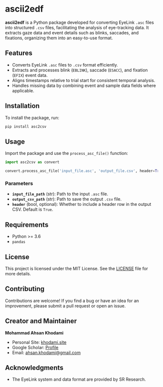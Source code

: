 
# ascii2edf

**ascii2edf** is a Python package developed for converting EyeLink `.asc` files into structured `.csv` files, facilitating the analysis of eye-tracking data. It extracts gaze data and event details such as blinks, saccades, and fixations, organizing them into an easy-to-use format.

## Features
- Converts EyeLink `.asc` files to `.csv` format efficiently.
- Extracts and processes blink (`EBLINK`), saccade (`ESACC`), and fixation (`EFIX`) event data.
- Aligns timestamps relative to trial start for consistent temporal analysis.
- Handles missing data by combining event and sample data fields where applicable.

## Installation

To install the package, run:

```bash
pip install asc2csv
```

## Usage

Import the package and use the `process_asc_file()` function:

```python
import asc2csv as convert

convert.process_asc_file('input_file.asc', 'output_file.csv', header=True)
```

### Parameters
- **`input_file_path`** (str): Path to the input `.asc` file.
- **`output_csv_path`** (str): Path to save the output `.csv` file.
- **`header`** (bool, optional): Whether to include a header row in the output CSV. Default is `True`.

## Requirements
- Python >= 3.6
- `pandas`

## License

This project is licensed under the MIT License. See the [LICENSE](LICENSE) file for more details.

## Contributing

Contributions are welcome! If you find a bug or have an idea for an improvement, please submit a pull request or open an issue.

## Creator and Maintainer

**Mohammad Ahsan Khodami**  
- Personal Site: [khodami.site](https://khodami.site)  
- Google Scholar: [Profile](https://scholar.google.com/citations?user=WCqPnS4AAAAJ&hl=en)  
- Email: [ahsan.khodami@gmail.com](mailto:ahsan.khodami@gmail.com)

## Acknowledgments
- The EyeLink system and data format are provided by SR Research.